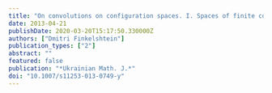 ```yaml
---
title: "On convolutions on configuration spaces. I. Spaces of finite configurations."
date: 2013-04-21
publishDate: 2020-03-20T15:17:50.330000Z
authors: ["Dmitri Finkelshtein"]
publication_types: ["2"]
abstract: ""
featured: false
publication: "*Ukrainian Math. J.*"
doi: "10.1007/s11253-013-0749-y"
---
```


